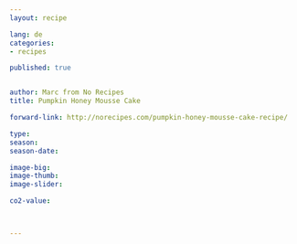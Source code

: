 ```yaml
---
layout: recipe

lang: de
categories:
- recipes

published: true


author: Marc from No Recipes
title: Pumpkin Honey Mousse Cake

forward-link: http://norecipes.com/pumpkin-honey-mousse-cake-recipe/

type: 
season: 
season-date:  

image-big: 
image-thumb: 
image-slider: 

co2-value: 



---
```


